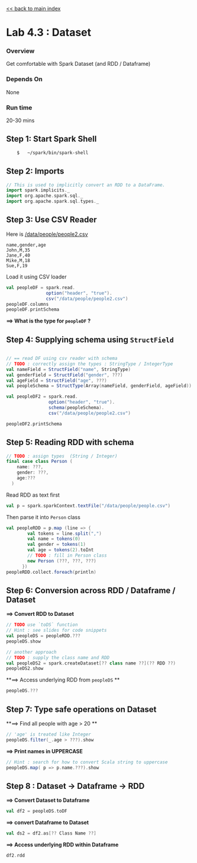 <link rel='stylesheet' href='../assets/css/main.css'/>

[<< back to main index](../README.md)

Lab 4.3 : Dataset
=================


### Overview
Get comfortable with Spark Dataset (and RDD / Dataframe)

### Depends On
None

### Run time
20-30 mins


## Step 1: Start Spark Shell

```bash
    $   ~/spark/bin/spark-shell
```

## Step 2: Imports

```scala
// This is used to implicitly convert an RDD to a DataFrame.
import spark.implicits._
import org.apache.spark.sql._
import org.apache.spark.sql.types._
```

## Step 3: Use CSV Reader

Here is  [/data/people/people2.csv](/data/people/people2.csv)
```
name,gender,age
John,M,35
Jane,F,40
Mike,M,18
Sue,F,19
```

Load it using CSV loader

```scala
val peopleDF = spark.read.
               option("header", "true").
               csv("/data/people/people2.csv")
peopleDF.columns
peopleDF.printSchema
```

**==> What is the type for `peopleDF` ?**


## Step 4:  Supplying schema using `StructField`

```scala

// == read DF using csv reader with schema
// TODO : correctly assign the types : StringType / IntegerType
val nameField = StructField("name", StringType)
val genderField = StructField("gender", ???)
val ageField = StructField("age", ???)
val peopleSchema = StructType(Array(nameField, genderField, ageField))

val peopleDF2 = spark.read.
                option("header", "true").
                schema(peopleSchema).
                csv("/data/people/people2.csv")

peopleDF2.printSchema
```


## Step 5: Reading RDD with schema

```scala
// TODO : assign types  (String / Integer)
final case class Person (
    name: ???,
    gender: ???,
    age:???
  )

```

Read RDD as text first

```scala
val p = spark.sparkContext.textFile("/data/people/people.csv")
```

Then parse it into `Person` class
```scala
val peopleRDD = p.map (line => {
        val tokens = line.split(",")
        val name = tokens(0)
        val gender = tokens(1)
        val age = tokens(2).toInt
        // TODO : fill in Person class
        new Person (???, ???, ???)
      })
peopleRDD.collect.foreach(println)
```

## Step 6: Conversion across RDD / Dataframe / Dataset

**==> Convert RDD to Dataset**

```scala
// TODO use `toDS` function
// Hint : see slides for code snippets
val peopleDS = peopleRDD.???
peopleDS.show

// another approach
// TODO : supply the class name and RDD
val peopleDS2 = spark.createDataset[?? class name ??](?? RDD ??)
peopleDS2.show
```

**==> Access underlying RDD from `peopleDS` **
```scala
peopleDS.???
```

## Step 7: Type safe operations on Dataset

**==> Find all people with age > 20  **

```scala
// 'age' is treated like Integer
peopleDS.filter(_.age > ???).show
```

**==> Print names in UPPERCASE**
```scala
// Hint : search for how to convert Scala string to uppercase
peopleDS.map( p => p.name.???).show
```

## Step 8 : Dataset -> Dataframe -> RDD

**==> Convert Dataset to Dataframe**
```scala
val df2 = peopleDS.toDF
```

**==> convert Dataframe to Dataset**
```scala
val ds2 = df2.as[?? Class Name ??]
```

**==> Access underlying RDD within Dataframe**
```scala
df2.rdd
```
